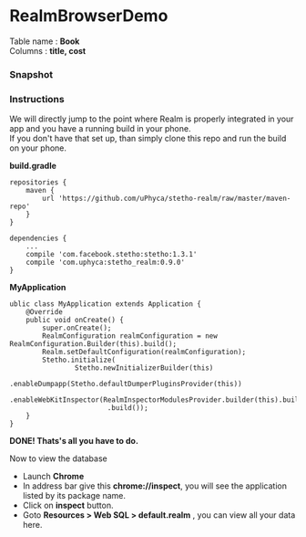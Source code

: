 # RealmBrowserDemo

Table name : **Book**<br/>
Columns : **title, cost**

### Snapshot


### Instructions
We will directly jump to the point where Realm is properly integrated in your app and you have a running build in your phone. <br/>
If you don't have that set up, than simply clone this repo and run the build on your phone.

**build.gradle**


```
repositories {
    maven {
        url 'https://github.com/uPhyca/stetho-realm/raw/master/maven-repo'
    }
}

dependencies {
 	...
 	compile 'com.facebook.stetho:stetho:1.3.1'
    compile 'com.uphyca:stetho_realm:0.9.0'
}
```

**MyApplication**


```
ublic class MyApplication extends Application {
    @Override
    public void onCreate() {
        super.onCreate();
        RealmConfiguration realmConfiguration = new RealmConfiguration.Builder(this).build();
        Realm.setDefaultConfiguration(realmConfiguration);
        Stetho.initialize(
                Stetho.newInitializerBuilder(this)
                        .enableDumpapp(Stetho.defaultDumperPluginsProvider(this))
                        .enableWebKitInspector(RealmInspectorModulesProvider.builder(this).build())
                        .build());
    }
}
```
**DONE! Thats's all you have to do.**

Now to view the database <br/>
* Launch **Chrome**<br/>
* In address bar give this **chrome://inspect**, you will see the application listed by its package name.<br/>
* Click on **inspect** button.
* Goto **Resources > Web SQL > default.realm** , you can view all your data here.  
